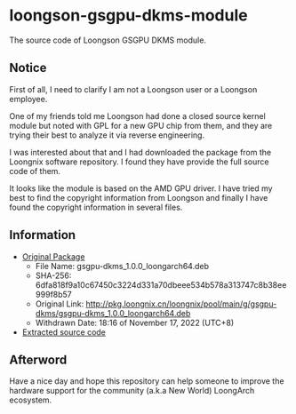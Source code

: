 # loongson-gsgpu-dkms-module

The source code of Loongson GSGPU DKMS module.

## Notice

First of all, I need to clarify I am not a Loongson user or a Loongson employee.

One of my friends told me Loongson had done a closed source kernel module but
noted with GPL for a new GPU chip from them, and they are trying their best to
analyze it via reverse engineering.

I was interested about that and I had downloaded the package from the Loongnix
software repository. I found they have provide the full source code of them.

It looks like the module is based on the AMD GPU driver. I have tried my best
to find the copyright information from Loongson and finally I have found the
copyright information in several files.

## Information

- [Original Package](Package/gsgpu-dkms_1.0.0_loongarch64.deb)
  - File Name: gsgpu-dkms_1.0.0_loongarch64.deb
  - SHA-256: 6dfa818f9a10c67450c3224d331a70dbeee534b578a313747c8b38ee999f8b57
  - Original Link: http://pkg.loongnix.cn/loongnix/pool/main/g/gsgpu-dkms/gsgpu-dkms_1.0.0_loongarch64.deb
  - Withdrawn Date: 18:16 of November 17, 2022 (UTC+8)
- [Extracted source code](Source/gsgpu-1.0.0)

## Afterword

Have a nice day and hope this repository can help someone to improve the
hardware support for the community (a.k.a New World) LoongArch ecosystem.
